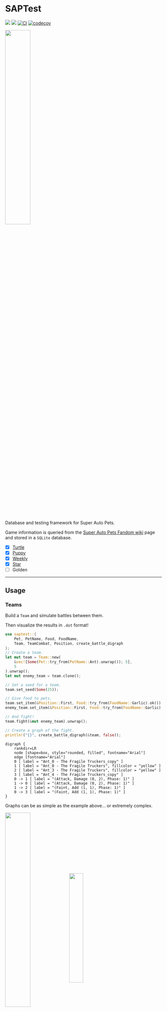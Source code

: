 # SAPTest
[![](https://img.shields.io/crates/v/saptest)](https://crates.io/crates/saptest)
[![](https://img.shields.io/docsrs/saptest/latest?color=blue)](https://docs.rs/saptest/latest/saptest/)
[![CI](https://github.com/koisland/SuperAutoTest/actions/workflows/ci.yaml/badge.svg)](https://github.com/koisland/SuperAutoTest/actions/workflows/ci.yaml)
[![codecov](https://codecov.io/gh/koisland/SuperAutoTest/branch/main/graph/badge.svg?token=0HTPI2EF7T)](https://codecov.io/gh/koisland/SuperAutoTest)

<img src="docs/images/turtle_crystal_ball.png" width="40%" />

Database and testing framework for Super Auto Pets.

Game information is queried from the [Super Auto Pets Fandom wiki](https://superautopets.fandom.com/wiki) page and stored in a `SQLite` database.
* [x] [Turtle](https://superautopets.fandom.com/wiki/Turtle_Pack)
* [x] [Puppy](https://superautopets.fandom.com/wiki/Puppy_Pack)
* [x] [Weekly](https://superautopets.fandom.com/wiki/Weekly_Pack)
* [x] [Star](https://superautopets.fandom.com/wiki/Star_Pack)
* [ ] Golden

---

## Usage

### Teams
Build a `Team` and simulate battles between them.

Then visualize the results in `.dot` format!
```rust
use saptest::{
    Pet, PetName, Food, FoodName,
    Team, TeamCombat, Position, create_battle_digraph
};
// Create a team.
let mut team = Team::new(
    &vec![Some(Pet::try_from(PetName::Ant).unwrap()); 5],
    5
).unwrap();
let mut enemy_team = team.clone();

// Set a seed for a team.
team.set_seed(Some(25));

// Give food to pets.
team.set_item(&Position::First, Food::try_from(FoodName::Garlic).ok()).unwrap();
enemy_team.set_item(&Position::First, Food::try_from(FoodName::Garlic).ok()).unwrap();

// And fight!
team.fight(&mut enemy_team).unwrap();

// Create a graph of the fight.
println!("{}", create_battle_digraph(&team, false));
```

```
digraph {
    rankdir=LR
    node [shape=box, style="rounded, filled", fontname="Arial"]
    edge [fontname="Arial"]
    0 [ label = "Ant_0 - The Fragile Truckers_copy" ]
    1 [ label = "Ant_0 - The Fragile Truckers", fillcolor = "yellow" ]
    2 [ label = "Ant_3 - The Fragile Truckers", fillcolor = "yellow" ]
    3 [ label = "Ant_4 - The Fragile Truckers_copy" ]
    0 -> 1 [ label = "(Attack, Damage (0, 2), Phase: 1)" ]
    1 -> 0 [ label = "(Attack, Damage (0, 2), Phase: 1)" ]
    1 -> 2 [ label = "(Faint, Add (1, 1), Phase: 1)" ]
    0 -> 3 [ label = "(Faint, Add (1, 1), Phase: 1)" ]
}
```

Graphs can be as simple as the example above... or extremely complex.

<p float="left">
    <img align="middle" src="docs/images/ants.svg" width="40%">
    <img align="middle" src="docs/images/blowfish_5.svg" width="30%">
</p>

### Shops
Add shop functionality to a `Team` and roll, freeze, buy/sell pets and foods.
```rust
use saptest::{
    Shop, ShopItem, TeamShopping, Team,
    Position, Entity, EntityName, FoodName,
    db::pack::Pack
};

// All teams are constructed with a shop at tier 1.
let mut team = Team::default();

// All shop functionality is supported.
team.set_shop_seed(Some(1212))
    .set_shop_packs(&[Pack::Turtle])
    .open_shop().unwrap()
    .buy(
        &Position::First, // From first.
        &Entity::Pet, // Pet
        &Position::First // To first position, merging if possible.
    ).unwrap()
    .move_pets(
        &Position::First, // First pet.
        &Position::Relative(-2), // To pet 2 slots behind. Otherwise, ignore.
        true // And merge them if possible.
    ).unwrap()
    .sell(&Position::First).unwrap()
    .freeze_shop(&Position::Last, &Entity::Pet).unwrap()
    .roll_shop().unwrap()
    .close_shop().unwrap();

// Shops can be built separately and can replace a team's shop.
let mut tier_5_shop = Shop::new(3, Some(42)).unwrap();
let weakness = ShopItem::new(
    EntityName::Food(FoodName::Weak),
    5
).unwrap();
tier_5_shop.add_item(weakness).unwrap();
team.replace_shop(tier_5_shop).unwrap();
```

### Pets
Build custom `Pet`s and `Effect`s.
```rust
use saptest::{
    Pet, PetName, PetCombat,
    Food, FoodName,
    Entity, Position, Effect, Statistics,
    effects::{
        trigger::TRIGGER_START_BATTLE,
        actions::GainType,
        state::Target,
        actions::Action
    }
};
// Create known pets.
let mut pet = Pet::try_from(PetName::Ant).unwrap();

// Or custom pets and effects.
let custom_effect = Effect::new(
    TRIGGER_START_BATTLE, // Effect trigger
    Target::Friend, // Target
    Position::Adjacent, // Positions
    Action::Gain(GainType::DefaultItem(FoodName::Melon)), // Action
    Some(1), // Number of uses.
    false, // Is temporary.
);
let mut custom_pet = Pet::custom(
    "MelonBear",
    Statistics::new(50, 50).unwrap(),
    &[custom_effect],
);

// Fight two pets individually as well.
// Note: Effects don't activate here.
pet.attack(&mut custom_pet);
```

### Logging
Enable logging with a crate like [`simple_logger`](https://docs.rs/simple_logger/latest/simple_logger/#).

### Config
To configure the global `SapDB`'s startup, create a `.saptest.toml` file in the root of your project.
* Specify page versions for pets, foods, and tokens to query.
* Toggle recurring updates on startup.
* Set database filename.

```toml
[database]
# https://superautopets.wiki.gg/index.php?title=Pets&oldid=4634
pets_version = 4634
filename = "./sap.db"
update_on_startup = false
```

Graph building can also be disabled in `[general]` with `build_graph`.
```toml
[general]
build_graph = false
```
---

## Benchmarks
Benchmarks for `saptest` are located in `benches/battle_benchmarks.rs` and run using the [`criterion`](https://docs.rs/crate/criterion/latest) crate.
* Compared against [`sapai`](https://github.com/manny405/sapai#battles), a Super Auto Pets testing framework written in Python.
* Both tests were run on an AMD Ryzen 5 5600 6-Core Processor @ 3.50 GHz.

```bash
# saptest
git clone git@github.com:koisland/SuperAutoTest.git --depth 1
cargo add cargo-tarpaulin
cargo bench && open target/criterion/sapai_example/report/index.html
```

```bash
# sapai
cd benches/
git clone https://github.com/manny405/sapai.git && cd sapai
python setup.py install
# Then run `battle_benchmarks_sapai.ipynb`.
```

### saptest (No Graphs)
* **50.684 ns ± 138.37 ns** with **100 measurements**.
* Logging disabled.
* Raw data available in `benches/saptest_raw_no_graphs.csv`.

![](docs/images/pdf_sapai_example_no_graphs.svg)


### saptest (Graphs)
* **2.8055 µs ± 147.39 ns** with **100 measurements**.
    * This is a **5514% regression in speed** compared to no graphs.
    * Consider disabling `graphs` if speed is required.
* Logging disabled.
* Raw data available in `benches/saptest_raw_graphs.csv`.

![](docs/images/pdf_sapai_example_graphs.svg)

### sapai
* **4.29 ms ± 51.8 µs** per loop (mean ± std. dev. of 7 runs, **100 loops each**)

---

## TODO:
* Add trait for randomly generating teams.
* Add method to iterate through record fields/fieldnames and build macro to construct SQL statements.
    * Manually adding fields is tedious and error-prone.
* Build lexer to parse raw effect text into `Effect` struct.
* Add feature flags for each pack.
* Improve interface.
    * Function arguments with impls like `AsRef` and `Into/TryInto`. ex. `Shop.add_item`
    * Type state pattern with `Shop<Open/Close>`
---

## Sources
* https://superautopets.fandom.com/wiki
* https://emoji.supply/kitchen/
* https://github.com/manny405/sapai
* ["ADVANCED Mechanics in Super Auto Pets (Guide)"](https://www.youtube.com/watch?v=NSqjuA32AoA) by Blueberry Pieper
